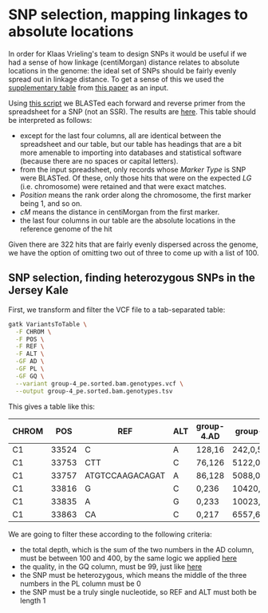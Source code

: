 SNP selection, mapping linkages to absolute locations
=====================================================

In order for Klaas Vrieling's team to design SNPs it would be useful if we had a sense
of how linkage (centiMorgan) distance relates to absolute locations in the genome:
the ideal set of SNPs should be fairly evenly spread out in linkage distance. To get
a sense of this we used the [supplementary table](12864_2012_4560_MOESM1_ESM.xls) from
[this paper](https://doi.org/10.1186/1471-2164-13-523) as an input.

Using [this script](../../script/blast_gene_map.pl) we BLASTed each forward and reverse
primer from the spreadsheet for a SNP (not an SSR). The results are [here](linkages_to_abs.tsv).
This table should be interpreted as follows:

- except for the last four columns, all are identical between the spreadsheet and our table,
  but our table has headings that are a bit more amenable to importing into databases and
  statistical software (because there are no spaces or capital letters).
- from the input spreadsheet, only records whose *Marker Type* is SNP were BLASTed. Of these,
  only those hits that were on the expected *LG* (i.e. chromosome) were retained and that were
  exact matches.
- *Position* means the rank order along the chromosome, the first marker being 1, and so on.
- *cM* means the distance in centiMorgan from the first marker.
- the last four columns in our table are the absolute locations in the reference genome of
  the hit

Given there are 322 hits that are fairly evenly dispersed across the genome, we have the
option of omitting two out of three to come up with a list of 100.

SNP selection, finding heterozygous SNPs in the Jersey Kale
-----------------------------------------------------------

First, we transform and filter the VCF file to a tab-separated table:

```bash
gatk VariantsToTable \
  -F CHROM \
  -F POS \
  -F REF \
  -F ALT \
  -GF AD \
  -GF PL \
  -GF GQ \
  --variant group-4_pe.sorted.bam.genotypes.vcf \
  --output group-4_pe.sorted.bam.genotypes.tsv 
```

This gives a table like this:

| CHROM | POS   | REF             | ALT | group-4.AD | group-4.PL  | group-4.GQ |
|-------|-------|-----------------|-----|------------|-------------|------------|
| C1    | 33524 | C               | A   | 128,16     | 242,0,5162  | 99         |
| C1    | 33753 | CTT             | C   | 76,126     | 5122,0,2797 | 99         |
| C1    | 33757 | ATGTCCAAGACAGAT | A   | 86,128     | 5088,0,3255 | 99         |
| C1    | 33816 | G               | C   | 0,236      | 10420,710,0 | 99         |
| C1    | 33835 | A               | G   | 0,233      | 10023,699,0 | 99         |
| C1    | 33863 | CA              | C   | 0,217      | 6557,652,0  | 99         |

We are going to filter these according to the following criteria:

- the total depth, which is the sum of the two numbers in the AD column, must be between
  100 and 400, by the same logic we applied [here](https://github.com/naturalis/brassica-snps/blob/master/script/QTLseqr.R#L56-L57)
- the quality, in the GQ column, must be 99, just like [here](https://github.com/naturalis/brassica-snps/blob/master/script/QTLseqr.R#L59)
- the SNP must be heterozygous, which means the middle of the three numbers in the PL
  column must be 0
- the SNP must be a truly single nucleotide, so REF and ALT must both be length 1
